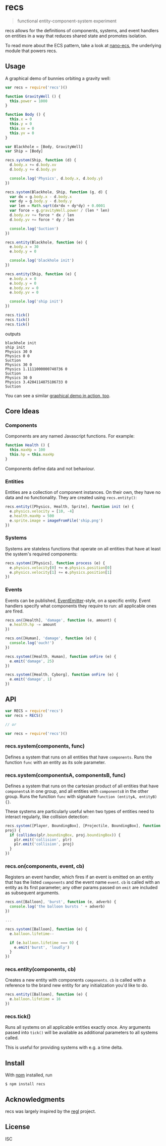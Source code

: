 # recs

> functional entity-component-system experiment

recs allows for the definitions of components, systems, and event handlers on
entities in a way that reduces shared state and promotes isolation.

To read more about the ECS pattern, take a look at
[nano-ecs](https://github.com/noffle/nano-ecs), the underlying module that
powers recs.

## Usage

A graphical demo of bunnies orbiting a gravity well:

```js
var recs = require('recs')()

function GravityWell () {
  this.power = 1000
}

function Body () {
  this.x = 0
  this.y = 0
  this.xv = 0
  this.yv = 0
}

var Blackhole = [Body, GravityWell]
var Ship = [Body]

recs.system(Ship, function (d) {
  d.body.x += d.body.xv
  d.body.y += d.body.yv

  console.log('Physics', d.body.x, d.body.y)
})

recs.system(Blackhole, Ship, function (g, d) {
  var dx = g.body.x - d.body.x
  var dy = g.body.y - d.body.y
  var len = Math.sqrt(dx*dx + dy*dy) + 0.0001
  var force = g.gravityWell.power / (len * len)
  d.body.xv += force * dx / len
  d.body.yv += force * dy / len

  console.log('Suction')
})

recs.entity(Blackhole, function (e) {
  e.body.x = 30
  e.body.y = 0

  console.log('blackhole init')
})

recs.entity(Ship, function (e) {
  e.body.x = 0
  e.body.y = 0
  e.body.xv = 0
  e.body.yv = 0

  console.log('ship init')
})

recs.tick()
recs.tick()
recs.tick()
```

outputs

```
blackhole init
ship init
Physics 30 0
Physics 0 0
Suction
Physics 30 0
Physics 1.1111000000740736 0
Suction
Physics 30 0
Physics 3.4204114875106733 0
Suction
```

You can see a similar [graphical demo in action, too](https://noffle.github.io/recs/).

## Core Ideas

### Components

Components are any named Javascript functions. For example:

```js
function Health () {
  this.maxHp = 100
  this.hp = this.maxHp
}
```

Components define data and not behaviour.

### Entities

Entities are a collection of component instances. On their own, they have no
data and no functionality. They are created using `recs.entity()`:

```js
recs.entity([Physics, Health, Sprite], function init (e) {
  e.physics.velocity = [10, -4]
  e.health.maxHp = 500
  e.sprite.image = imageFromFile('ship.png')
})
```

### Systems

Systems are stateless functions that operate on all entities that have at least
the system's required components:

```js
recs.system([Physics], function process (e) {
  e.physics.velocity[0] += e.physics.position[0]
  e.physics.velocity[1] += e.physics.position[1]
})
```

### Events

Events can be published, [EventEmitter]()-style, on a specific entity. Event
handlers specify what components they require to run: all applicable ones are
fired.

```js
recs.on([Health], 'damage', function (e, amount) {
  e.health.hp -= amount
})

recs.on([Human], 'damage', function (e) {
  console.log('ouch!')
})

recs.system([Health, Human], function onFire (e) {
  e.emit('damage', 25)
})

recs.system([Health, Cyborg], function onFire (e) {
  e.emit('damage', 1)
})
```

## API

```js
var RECS = require('recs')
var recs = RECS()

// or

var recs = require('recs')()
```

### recs.system(components, func)

Defines a system that runs on all entities that have `components`. Runs the
function `func` with an entity as its sole parameter.

### recs.system(componentsA, componentsB, func)

Defines a system that runs on the cartesian product of all entities that have
`componentsA` in one group, and all entities with `componentsB` in the other
group. Runs the function `func` with signature `function (entityA, entityB) {}`.

These systems are particularly useful when two types of entities need to
interact regularly, like collision detection:

```js
recs.system([Player, BoundingBox], [Projectile, BoundingBox], function (plr,
proj) {
  if (collides(plr.boundingBox, proj.boundingBox)) {
    plr.emit('collision', plr)
    plr.emit('collision', proj)
  }
})
```

### recs.on(components, event, cb)

Registers an event handler, which fires if an event is emitted on an entity that
has the listed `components` and the event name `event`. `cb` is called with an
entity as its first parameter; any other params passed on `emit` are included
as subsequent arguments.

```js
recs.on([Balloon], 'burst', function (e, adverb) {
  console.log('the balloon bursts ' + adverb)
})

...

recs.system([Balloon], function (e) {
  e.balloon.lifetime--

  if (e.balloon.lifetime === 0) {
    e.emit('burst', 'loudly')
  }
})
```

### recs.entity(components, cb)

Creates a new entity with components `components`. `cb` is called with a
reference to the brand new entity for any initialization you'd like to do.

```js
recs.entity([Balloon], function (e) {
  e.balloon.lifetime = 16
})
```

### recs.tick()

Runs all systems on all applicable entities exactly once. Any arguments passed
into `tick()` will be available as additional parameters to all systems called.

This is useful for providing systems with e.g. a time delta.

## Install

With [npm](https://npmjs.org/) installed, run

```
$ npm install recs
```

## Acknowledgments

recs was largely inspired by the [regl](https://github.com/regl-project/regl)
project.

## License

ISC

